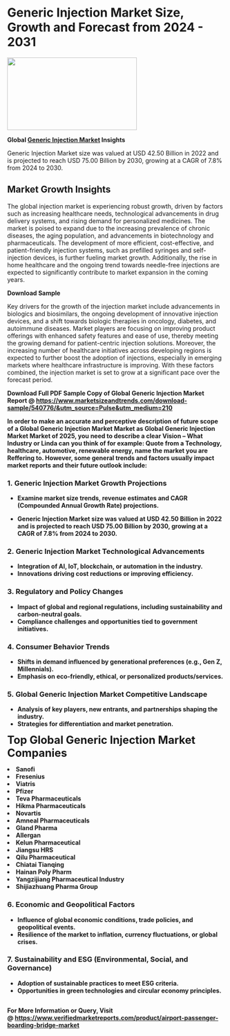 <H1>Generic Injection Market Size, Growth and Forecast from 2024 - 2031</H1><img class="aligncenter size-medium wp-image-584254" src="https://thirdeyenews.in/wp-content/uploads/2024/09/Global-Market-Research-300x168.jpeg" alt="" width="300" height="168" /><p><strong>Global&nbsp;<a href="https://www.marketsizeandtrends.com/download-sample/540776/&amp;utm_source=Pulse&amp;utm_medium=210">Generic Injection Market</a> Insights</strong></p><p>Generic Injection Market size was valued at USD 42.50 Billion in 2022 and is projected to reach USD 75.00 Billion by 2030, growing at a CAGR of 7.8% from 2024 to 2030.</p><p><h2>Market Growth Insights</h2> <p>The global injection market is experiencing robust growth, driven by factors such as increasing healthcare needs, technological advancements in drug delivery systems, and rising demand for personalized medicines. The market is poised to expand due to the increasing prevalence of chronic diseases, the aging population, and advancements in biotechnology and pharmaceuticals. The development of more efficient, cost-effective, and patient-friendly injection systems, such as prefilled syringes and self-injection devices, is further fueling market growth. Additionally, the rise in home healthcare and the ongoing trend towards needle-free injections are expected to significantly contribute to market expansion in the coming years.</p> <p><strong>Download Sample</strong></p> <p>Key drivers for the growth of the injection market include advancements in biologics and biosimilars, the ongoing development of innovative injection devices, and a shift towards biologic therapies in oncology, diabetes, and autoimmune diseases. Market players are focusing on improving product offerings with enhanced safety features and ease of use, thereby meeting the growing demand for patient-centric injection solutions. Moreover, the increasing number of healthcare initiatives across developing regions is expected to further boost the adoption of injections, especially in emerging markets where healthcare infrastructure is improving. With these factors combined, the injection market is set to grow at a significant pace over the forecast period.</p> <p><strong></p><p><span class=""><strong>Download Full PDF Sample Copy of Global Generic Injection Market Report</strong> @ <a href="https://www.marketsizeandtrends.com/download-sample/540776/&amp;utm_source=Pulse&amp;utm_medium=210" target="_blank">https://www.marketsizeandtrends.com/download-sample/540776/&amp;utm_source=Pulse&amp;utm_medium=210</a></span></p><p>In order to make an accurate and perceptive description of future scope of a Global&nbsp;Generic Injection Market Market as Global&nbsp;Generic Injection Market Market of 2025, you need to describe a clear Vision &ndash; What Industry or Linda can you think of for example: Quote from a Technology, healthcare, automotive, renewable energy, name the market you are Reffering to. However, some general trends and factors usually impact market reports and their future outlook include:</p><h3>1.&nbsp;<strong>Generic Injection Market Growth Projections</strong></h3><ul><li>Examine market size trends, revenue estimates and CAGR (Compounded Annual Growth Rate) projections.</li><li><p>Generic Injection Market size was valued at USD 42.50 Billion in 2022 and is projected to reach USD 75.00 Billion by 2030, growing at a CAGR of 7.8% from 2024 to 2030.</p></li></ul><h3>2.&nbsp;<strong>Generic Injection Market Technological Advancements</strong></h3><ul><li>Integration of AI, IoT, blockchain, or automation in the industry.</li><li>Innovations driving cost reductions or improving efficiency.</li></ul><h3>3.&nbsp;<strong>Regulatory and Policy Changes</strong></h3><ul><li>Impact of global and regional regulations, including sustainability and carbon-neutral goals.</li><li>Compliance challenges and opportunities tied to government initiatives.</li></ul><h3>4.&nbsp;<strong>Consumer Behavior Trends</strong></h3><ul><li>Shifts in demand influenced by generational preferences (e.g., Gen Z, Millennials).</li><li>Emphasis on eco-friendly, ethical, or personalized products/services.</li></ul><h3>5.&nbsp;<strong>Global Generic Injection Market Competitive Landscape</strong></h3><ul><li>Analysis of key players, new entrants, and partnerships shaping the industry.</li><li>Strategies for differentiation and market penetration.</li></ul><p data-pm-slice="1 1 []"><span style="color: inherit; font-family: inherit; font-size: 25px;">Top Global Generic Injection Market Companies</span></p><div class="" data-test-id=""><p><li>Sanofi</li><li> Fresenius</li><li> Viatris</li><li> Pfizer</li><li> Teva Pharmaceuticals</li><li> Hikma Pharmaceuticals</li><li> Novartis</li><li> Amneal Pharmaceuticals</li><li> Gland Pharma</li><li> Allergan</li><li> Kelun Pharmaceutical</li><li> Jiangsu HRS</li><li> Qilu Pharmaceutical</li><li> Chiatai Tianqing</li><li> Hainan Poly Pharm</li><li> Yangzijiang Pharmaceutical Industry</li><li> Shijiazhuang Pharma Group</li></p></div><h3>6.&nbsp;<strong>Economic and Geopolitical Factors</strong></h3><ul><li>Influence of global economic conditions, trade policies, and geopolitical events.</li><li>Resilience of the market to inflation, currency fluctuations, or global crises.</li></ul><h3>7.&nbsp;<strong>Sustainability and ESG (Environmental, Social, and Governance)</strong></h3><ul><li>Adoption of sustainable practices to meet ESG criteria.</li><li>Opportunities in green technologies and circular economy principles.</li></ul><h2><strong style="font-size: 14px;">For More Information or Query, Visit @&nbsp;</strong><a style="background-color: #ffffff; font-size: 14px;" href="https://www.marketsizeandtrends.com/report/generic-injection-market/" target="_blank">https://www.verifiedmarketreports.com/product/airport-passenger-boarding-bridge-market</a></h2>
